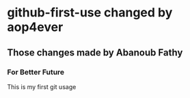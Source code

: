 # github-first-use changed by aop4ever
## Those changes made by Abanoub Fathy

### For Better Future
This is my first git usage
